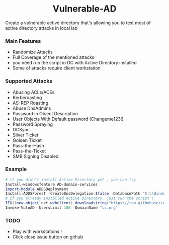 <h1 align="center">
  Vulnerable-AD
  <br>
</h1>

Create a vulnerable active directory that's allowing you to test most of active directory attacks in local lab

### Main Features
- Randomize Attacks
- Full Coverage of the mentioned attacks
- you need run the script in DC with Active Directory installed 
- Some of attacks require client workstation
  
### Supported Attacks
- Abusing ACLs/ACEs
- Kerberoasting
- AS-REP Roasting
- Abuse DnsAdmins
- Password in Object Description
- User Objects With Default password (Changeme123!)
- Password Spraying
- DCSync
- Silver Ticket
- Golden Ticket 
- Pass-the-Hash
- Pass-the-Ticket
- SMB Signing Disabled

### Example
```powershell
# if you didn't install Active Directory yet , you can try 
Install-windowsfeature AD-domain-services
Import-Module ADDSDeployment
Install-ADDSForest -CreateDnsDelegation:$false -DatabasePath "C:\\Windows\\NTDS" -DomainMode "7" -DomainName "cs.org" -DomainNetbiosName "cs" -ForestMode "7" -InstallDns:$true -LogPath "C:\\Windows\\NTDS" -NoRebootOnCompletion:$false -SysvolPath "C:\\Windows\\SYSVOL" -Force:$true -SafeModeAdministratorPassword (Convertto-SecureString -AsPlainText "YourCustomPassword" -Force)
# if you already installed Active Directory, just run the script !
IEX((new-object net.webclient).downloadstring("https://raw.githubusercontent.com/wazehell/vulnerable-AD/master/vulnad.ps1"));
Invoke-VulnAD -UsersLimit 100 -DomainName "cs.org"
```

### TODO
- Play with workstations !
- Click close issue button on github
